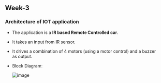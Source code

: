 ## Week-3
### Architecture of IOT application
  - The application is a **IR based Remote Controlled car**. 
  - It takes an input from IR sensor.
  - It drives a combination of 4 motors (using a motor control) and a buzzer as output.
  - Block Diagram:

    ![image](https://github.com/VamsiKaparthi/riscv-hdp/assets/89274263/a0816b8c-bb8f-4b75-8bfb-824e513292eb)


